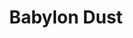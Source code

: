 ---
title: 'Babylon Dust'
description: 'Trabajo final del máster de Diseño y desarrollo de videojuegos. Un juego con mecánica de puzzles donde controlas a tres personajes con distintos poderes. Está inspirado en la mitología babilónica.'
image: '/projects/project-4.png'
skills: ['unity', 'csharp','studiomax', 'photoshop', 'git', 'github']
---